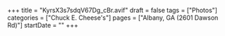 +++
title = "KyrsX3s7sdqV67Dg_cBr.avif"
draft = false
tags = ["Photos"]
categories = ["Chuck E. Cheese's"]
pages = ["Albany, GA (2601 Dawson Rd)"]
startDate = ""
+++
